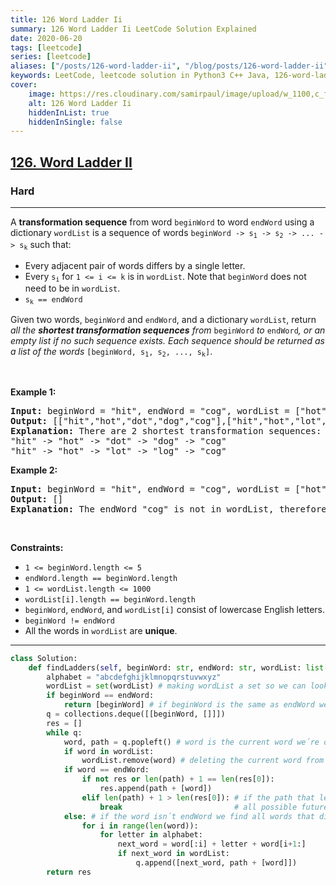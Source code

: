 ```yaml
---
title: 126 Word Ladder Ii
summary: 126 Word Ladder Ii LeetCode Solution Explained
date: 2020-06-20
tags: [leetcode]
series: [leetcode]
aliases: ["/posts/126-word-ladder-ii", "/blog/posts/126-word-ladder-ii", "/126-word-ladder-ii"]
keywords: LeetCode, leetcode solution in Python3 C++ Java, 126-word-ladder-ii solution
cover:
    image: https://res.cloudinary.com/samirpaul/image/upload/w_1100,c_fit,co_rgb:FFFFFF,l_text:Arial_70_bold:126 Word Ladder Ii/problem-solving.webp
    alt: 126 Word Ladder Ii
    hiddenInList: true
    hiddenInSingle: false
---
```



<h2><a href="https://leetcode.com/problems/word-ladder-ii/">126. Word Ladder II</a></h2><h3>Hard</h3><hr><div><p>A <strong>transformation sequence</strong> from word <code>beginWord</code> to word <code>endWord</code> using a dictionary <code>wordList</code> is a sequence of words <code>beginWord -&gt; s<sub>1</sub> -&gt; s<sub>2</sub> -&gt; ... -&gt; s<sub>k</sub></code> such that:</p>

<ul>
	<li>Every adjacent pair of words differs by a single letter.</li>
	<li>Every <code>s<sub>i</sub></code> for <code>1 &lt;= i &lt;= k</code> is in <code>wordList</code>. Note that <code>beginWord</code> does not need to be in <code>wordList</code>.</li>
	<li><code>s<sub>k</sub> == endWord</code></li>
</ul>

<p>Given two words, <code>beginWord</code> and <code>endWord</code>, and a dictionary <code>wordList</code>, return <em>all the <strong>shortest transformation sequences</strong> from</em> <code>beginWord</code> <em>to</em> <code>endWord</code><em>, or an empty list if no such sequence exists. Each sequence should be returned as a list of the words </em><code>[beginWord, s<sub>1</sub>, s<sub>2</sub>, ..., s<sub>k</sub>]</code>.</p>

<p>&nbsp;</p>
<p><strong>Example 1:</strong></p>

<pre><strong>Input:</strong> beginWord = "hit", endWord = "cog", wordList = ["hot","dot","dog","lot","log","cog"]
<strong>Output:</strong> [["hit","hot","dot","dog","cog"],["hit","hot","lot","log","cog"]]
<strong>Explanation:</strong>&nbsp;There are 2 shortest transformation sequences:
"hit" -&gt; "hot" -&gt; "dot" -&gt; "dog" -&gt; "cog"
"hit" -&gt; "hot" -&gt; "lot" -&gt; "log" -&gt; "cog"
</pre>

<p><strong>Example 2:</strong></p>

<pre><strong>Input:</strong> beginWord = "hit", endWord = "cog", wordList = ["hot","dot","dog","lot","log"]
<strong>Output:</strong> []
<strong>Explanation:</strong> The endWord "cog" is not in wordList, therefore there is no valid transformation sequence.
</pre>

<p>&nbsp;</p>
<p><strong>Constraints:</strong></p>

<ul>
	<li><code>1 &lt;= beginWord.length &lt;= 5</code></li>
	<li><code>endWord.length == beginWord.length</code></li>
	<li><code>1 &lt;= wordList.length &lt;= 1000</code></li>
	<li><code>wordList[i].length == beginWord.length</code></li>
	<li><code>beginWord</code>, <code>endWord</code>, and <code>wordList[i]</code> consist of lowercase English letters.</li>
	<li><code>beginWord != endWord</code></li>
	<li>All the words in <code>wordList</code> are <strong>unique</strong>.</li>
</ul>
</div>

---




```python
class Solution:
    def findLadders(self, beginWord: str, endWord: str, wordList: list[str]) -> list[list[str]]:
        alphabet = "abcdefghijklmnopqrstuvwxyz"
        wordList = set(wordList) # making wordList a set so we can look-up a word in O(1) time
        if beginWord == endWord:
            return [beginWord] # if beginWord is the same as endWord we just return [beginWord] because there won´t be a shorter path
        q = collections.deque([[beginWord, []]])
        res = []
        while q:
            word, path = q.popleft() # word is the current word we´re on, path is the path that led us to this word
            if word in wordList:
                wordList.remove(word) # deleting the current word from wordList because we don´t want to go back
            if word == endWord:
                if not res or len(path) + 1 == len(res[0]): 
                    res.append(path + [word])
                elif len(path) + 1 > len(res[0]): # if the path that led us to this endWord is longer than the one in res, we know it´s longer and
                    break                         # all possible future paths will be longer so there´s no point in continuing
            else: # if the word isn´t endWord we find all words that differ by one character and continue in searching
                for i in range(len(word)):
                    for letter in alphabet:
                        next_word = word[:i] + letter + word[i+1:]
                        if next_word in wordList:
                            q.append([next_word, path + [word]])
        return res

```
